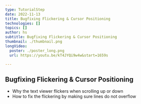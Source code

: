 ```yaml
---
type: TutorialStep
date: 2022-11-13
title: Bugfixing Flickering & Cursor Positioning
technologies: []
topics: []
author: hs
subtitle: Bugfixing Flickering & Cursor Positioning
thumbnail: ./thumbnail.png
longVideo:
  poster: ./poster_long.png
  url: https://youtu.be/kT4JYQi9w4w&start=1659s

---
```


## Bugfixing Flickering & Cursor Positioning

* Why the text viewer flickers when scrolling up or down
* How to fix the flickering by making sure lines do not overflow
